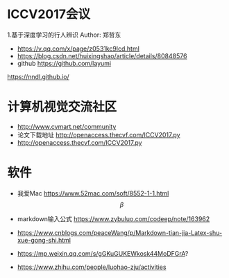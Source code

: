# ICCV2017会议
1.基于深度学习的行人辨识
Author: 郑哲东
- https://v.qq.com/x/page/z0531kc9lcd.html
- https://blog.csdn.net/huixingshao/article/details/80848576
- github https://github.com/layumi

https://nndl.github.io/
# 计算机视觉交流社区
- http://www.cvmart.net/community
- 论文下载地址 http://openaccess.thecvf.com/ICCV2017.py
- http://openaccess.thecvf.com/ICCV2017.py

# 软件
- 我爱Mac https://www.52mac.com/soft/8552-1-1.html $$\beta$$
- markdown输入公式 https://www.zybuluo.com/codeep/note/163962
- https://www.cnblogs.com/peaceWang/p/Markdown-tian-jia-Latex-shu-xue-gong-shi.html



- https://mp.weixin.qq.com/s/gGKuGUKEWkosk44MoDFGrA?
- https://www.zhihu.com/people/luohao-zju/activities
